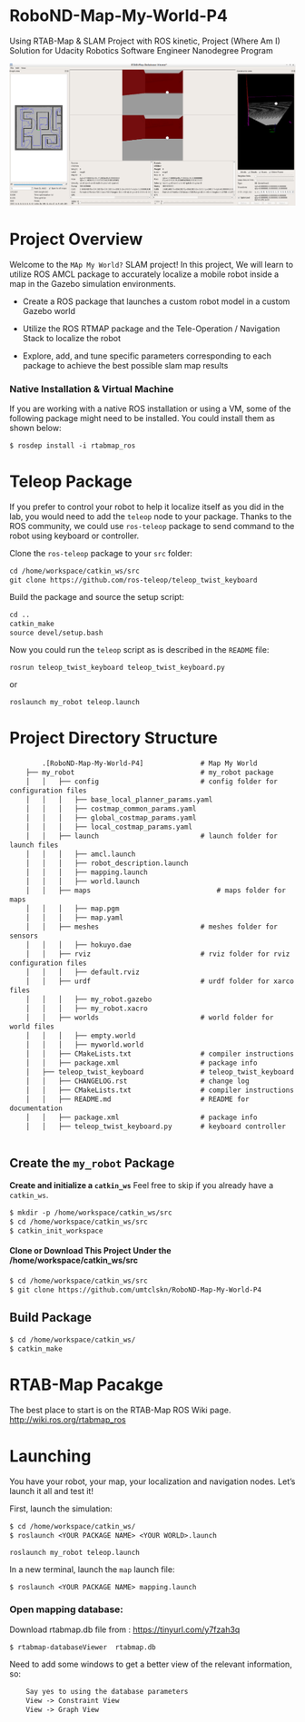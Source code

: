 # RoboND-Map-My-World-P4
Using RTAB-Map &amp; SLAM Project with ROS kinetic, Project  (Where Am I) Solution for Udacity Robotics Software Engineer Nanodegree Program

![alt text](images/slam.png)


# Project Overview

Welcome to the  `MAp My World?`  SLAM project! In this project, We will learn to utilize ROS AMCL package to accurately localize a mobile robot inside a map in the Gazebo simulation environments.


-   Create a ROS package that launches a custom robot model in a custom Gazebo world
    
-   Utilize the ROS RTMAP package and the Tele-Operation / Navigation Stack to localize the robot
    
-   Explore, add, and tune specific parameters corresponding to each package to achieve the best possible slam map results


### Native Installation & Virtual Machine

If you are working with a native ROS installation or using a VM, some of the following package might need to be installed. You could install them as shown below:

```
$ rosdep install -i rtabmap_ros

```


# Teleop Package

If you prefer to control your robot to help it localize itself as you did in the lab, you would need to add the  `teleop`  node to your package. Thanks to the ROS community, we could use  `ros-teleop`  package to send command to the robot using keyboard or controller.

Clone the  `ros-teleop`  package to your  `src`  folder:

```
cd /home/workspace/catkin_ws/src
git clone https://github.com/ros-teleop/teleop_twist_keyboard

```

Build the package and source the setup script:

```
cd ..
catkin_make
source devel/setup.bash

```

Now you could run the  `teleop`  script as is described in the  `README`  file:

```
rosrun teleop_twist_keyboard teleop_twist_keyboard.py
```

or 

```
roslaunch my_robot teleop.launch
```

# Project  Directory Structure
```
        .[RoboND-Map-My-World-P4]              # Map My World
	├── my_robot                               # my_robot package        
	│   │   ├── config                         # config folder for configuration files   
	│   │   │   ├── base_local_planner_params.yaml
	│   │   │   ├── costmap_common_params.yaml
	│   │   │   ├── global_costmap_params.yaml
	│   │   │   ├── local_costmap_params.yaml
	│   │   ├── launch                         # launch folder for launch files   
	│   │   │   ├── amcl.launch
	│   │   │   ├── robot_description.launch
	│	│	│	├── mapping.launch
	│   │   │   ├── world.launch
	│   │   ├── maps                           	   # maps folder for maps
	│   │   │   ├── map.pgm
	│   │   │   ├── map.yaml
	│   │   ├── meshes                         # meshes folder for sensors
	│   │   │   ├── hokuyo.dae
	│   │   ├── rviz                           # rviz folder for rviz configuration files
	│   │   │   ├── default.rviz
	│   │   ├── urdf                           # urdf folder for xarco files
	│   │   │   ├── my_robot.gazebo
	│   │   │   ├── my_robot.xacro
	│   │   ├── worlds                         # world folder for world files
	│   │   │   ├── empty.world
	│   │   │   ├── myworld.world
	│   │   ├── CMakeLists.txt                 # compiler instructions
	│   │   ├── package.xml                    # package info
	│   ├── teleop_twist_keyboard              # teleop_twist_keyboard
	│   │   ├── CHANGELOG.rst                  # change log
	│   │   ├── CMakeLists.txt                 # compiler instructions
	│   │   ├── README.md                      # README for documentation
	│   │   ├── package.xml                    # package info
	│   │   ├── teleop_twist_keyboard.py       # keyboard controller
                         
```


## Create the  `my_robot`  Package

**Create and initialize a  `catkin_ws`**
Feel free to skip if you already have a  `catkin_ws`.

```
$ mkdir -p /home/workspace/catkin_ws/src
$ cd /home/workspace/catkin_ws/src
$ catkin_init_workspace
```
#### Clone or Download This Project Under the /home/workspace/catkin_ws/src
```
$ cd /home/workspace/catkin_ws/src
$ git clone https://github.com/umtclskn/RoboND-Map-My-World-P4
```

## Build Package

```
$ cd /home/workspace/catkin_ws/
$ catkin_make
```

# RTAB-Map Pacakge

The best place to start is on the RTAB-Map ROS Wiki page.
http://wiki.ros.org/rtabmap_ros

# Launching

You have your robot, your map, your localization and navigation nodes. Let’s launch it all and test it!

First, launch the simulation:

```
$ cd /home/workspace/catkin_ws/
$ roslaunch <YOUR PACKAGE NAME> <YOUR WORLD>.launch

```

```
roslaunch my_robot teleop.launch
```

In a new terminal, launch the  `map`  launch file:

```
$ roslaunch <YOUR PACKAGE NAME> mapping.launch

```

### Open mapping database:

Download rtabmap.db file from : https://tinyurl.com/y7fzah3q
```
$ rtabmap-databaseViewer  rtabmap.db
```

Need to add some windows to get a better view of the relevant information, so:

```
	Say yes to using the database parameters
	View -> Constraint View
	View -> Graph View
```
